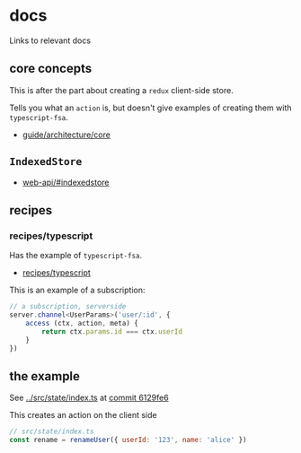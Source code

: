 # docs
Links to relevant docs

## core concepts
This is after the part about creating a `redux` client-side store.

Tells you what an `action` is, but doesn't give examples of creating them with
`typescript-fsa`.

* [guide/architecture/core](https://logux.org/guide/architecture/core/)

## `IndexedStore`

* [web-api/#indexedstore](https://logux.org/web-api/#indexedstore)


## recipes

### recipes/typescript
Has the example of `typescript-fsa`.

* [recipes/typescript](https://logux.org/recipes/typescript/)

This is an example of a subscription:

```ts
// a subscription, serverside
server.channel<UserParams>('user/:id', {
    access (ctx, action, meta) {
        return ctx.params.id === ctx.userId
    }
})
```

## the example
See [../src/state/index.ts](../src/state//index.ts) at [commit 6129fe6](https://github.com/nichoth/try-logux/tree/6129fe660a2c3bb7b065326cc55c0f7a7d901238) 

This creates an action on the client side
```js
// src/state/index.ts
const rename = renameUser({ userId: '123', name: 'alice' })
```


